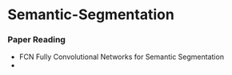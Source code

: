 # Semantic-Segmentation

### Paper Reading
 - FCN Fully Convolutional Networks for Semantic Segmentation
 - 
